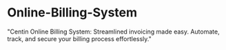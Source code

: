 # Online-Billing-System
"Centin Online Billing System: Streamlined invoicing made easy. Automate, track, and secure your billing process effortlessly."
